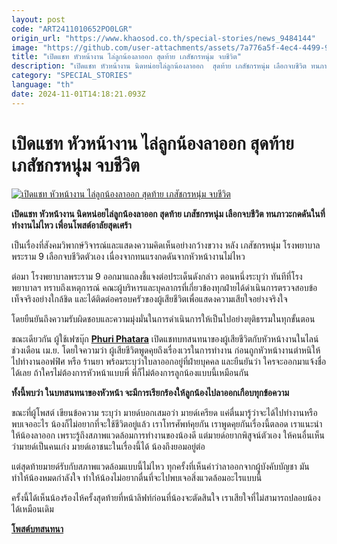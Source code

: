 ```yaml
---
layout: post
code: "ART2411010652PO0LGR"
origin_url: "https://www.khaosod.co.th/special-stories/news_9484144"
image: "https://github.com/user-attachments/assets/7a776a5f-4ec4-4499-9d02-d752f6cca281"
title: "เปิดแชท หัวหน้างาน ไล่ลูกน้องลาออก สุดท้าย เภสัชกรหนุ่ม จบชีวิต"
description: "เปิดแชท หัวหน้างาน นิดหน่อยไล่ลูกน้องลาออก  สุดท้าย เภสัชกรหนุ่ม เลือกจบชีวิต ทนภาวะกดดันในที่ทำงานไม่ไหว เพื่อนโพสต์อาลัยสุดเศร้า"
category: "SPECIAL_STORIES"
language: "th"
date: 2024-11-01T14:18:21.093Z
---
```


# เปิดแชท หัวหน้างาน ไล่ลูกน้องลาออก สุดท้าย เภสัชกรหนุ่ม จบชีวิต

[![เปิดแชท หัวหน้างาน ไล่ลูกน้องลาออก สุดท้าย เภสัชกรหนุ่ม จบชีวิต](https://www.khaosod.co.th/wpapp/uploads/2024/10/boss-8.jpg "เปิดแชท หัวหน้างาน ไล่ลูกน้องลาออก สุดท้าย เภสัชกรหนุ่ม จบชีวิต")](https://www.khaosod.co.th/wpapp/uploads/2024/10/boss-8.jpg)

**เปิดแชท หัวหน้างาน นิดหน่อยไล่ลูกน้องลาออก สุดท้าย เภสัชกรหนุ่ม เลือกจบชีวิต ทนภาวะกดดันในที่ทำงานไม่ไหว เพื่อนโพสต์อาลัยสุดเศร้า**

เป็นเรื่องที่สังคมวิพากษ์วิจารณ์และแสดงความคิดเห็นอย่างกว้างขวาง หลัง เภสัชกรหนุ่ม โรงพยาบาลพระราม 9 เลือกจบชีวิตตัวเอง เนื่องจากทนแรงกดดันจากหัวหน้างานไม่ไหว

ต่อมา โรงพยาบาลพระราม 9 ออกมาแถลงชี้แจงต่อประเด็นดังกล่าว ตอนหนึ่งระบุว่า ทันทีที่โรงพยาบาลฯ ทราบถึงเหตุการณ์ คณะผู้บริหารและบุคลากรที่เกี่ยวข้องทุกฝ่ายได้ดำเนินการตรวจสอบข้อเท็จจริงอย่างใกล้ชิด และได้ติดต่อครอบครัวของผู้เสียชีวิตเพื่อแสดงความเสียใจอย่างจริงใจ

โดยยืนยันถึงความรับผิดชอบและความมุ่งมั่นในการดำเนินการให้เป็นไปอย่างยุติธรรมในทุกขั้นตอน

ขณะเดียวกัน ผู้ใช้เฟซบุ๊ก [**Phuri Phatara**](https://www.facebook.com/phuriph?__cft__[0]=AZXavaTjk1HuGTrMV4I8Zmbf28q_XXD2p7fvEq_ZUenH8e-BA5HtzEokd05t6ytE_g9EdoOIXU05bHu0wG9dM6KALCc_d4AWMNQdpiOPYLab6CCoO1pCknsPAxMNZCOefiqnfQKMPtGL84YwViuQ8nsKpnZyZuBdKv0r2Udkfzca-Q&__tn__=-UC%2CP-R) เปิดแชทบทสนทนาของผู้เสียชีวิตกับหัวหน้างานในไลน์ช่วงเดือน เม.ย. โดยใจความว่า ผู้เสียชีวิตพูดคุยถึงเรื่องเวรในการทำงาน ก่อนถูกหัวหน้างานตำหนิให้ไปทำงานออฟฟิศ หรือ ร้านยา พร้อมระบุว่าใบลาออกอยู่ที่ฝ่ายบุคคล และยืนยันว่า ใครจะออกมาแจ้งชื่อได้เลย ถ้าใครไม่ต้องการหัวหน้าแบบพี่ พี่ก็ไม่ต้องการลูกน้องแบบนี้เหมือนกัน

**ทั้งนี้พบว่า ในบทสนทนาของหัวหน้า จะมีการเรียกร้องให้ลูกน้องไปลาออกเกือบทุกข้อความ**

ขณะที่ผู้โพสต์ เขียนข้อความ ระบุว่า มายด์บอกเสมอว่า มายด์เครียด แค่ตื่นมารู้ว่าจะได้ไปทำงานหรือพบเจออะไร น้องก็ไม่อยากที่จะใช้ชีวิตอยู่แล้ว เราโทรศัพท์คุยกัน เราพูดคุยกันเรื่องนี้ตลอด เราแนะนำให้น้องลาออก เพราะรู้ถึงสภาพแวดล้อมการทำงานของน้องดี แต่มายด์อยากพิสูจน์ตัวเอง ให้คนอื่นเห็นว่ามายด์เป็นคนเก่ง มายด์เอาชนะในเรื่องนี้ได้ น้องถึงยอมอยู่ต่อ

แต่สุดท้ายมายด์รับกับสภาพแวดล้อมแบบนี้ไม่ไหว ทุกครั้งที่เห็นคำว่าลาออกจากผู้บังคับบัญชา มันทำให้น้องหมดกำลังใจ ทำให้น้องไม่อยากตื่นที่จะไปพบเจอสิ่งแวดล้อมอะไรแบบนี้

ครั้งนี้ได้เห็นน้องร้องไห้ครั้งสุดท้ายที่หน้าลิฟท์ก่อนที่น้องจะตัดสินใจ เราเสียใจที่ไม่สามารถปลอบน้องได้เหมือนเดิม

**[โพสต์บทสนทนา](https://www.facebook.com/phuriph/posts/pfbid0PTM2KJQeArxS4wc94MHPrSvYkYxWJcykCy2ahrUacDNLB1frSThxmAadoGzYtRXWl)**

